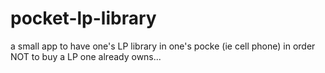 # pocket-lp-library
a small app to have one's LP library in one's pocke (ie cell phone) in order NOT to buy a LP one already owns...
